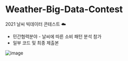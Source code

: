 # Weather-Big-Data-Contest
2021 날씨 빅데이터 콘테스트 ☁️
- 민간협력분야 - 날씨에 따른 소비 패턴 분석 참가
- 일부 코드 및 최종 제출본

![image](https://user-images.githubusercontent.com/113531196/190178790-c46ae111-652f-41d7-9f80-05d36555f98e.png)
